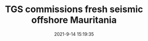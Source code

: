 ---
"title": "TGS commissions fresh seismic offshore Mauritania"
"date": "2021-9-14 15:19:35"
"feed_name": "OFFSHOREMAG"
"feed_website": "https://www.offshore-mag.com/"
"feed_rss": "https://www.offshore-mag.com/__rss/website-scheduled-content.xml?input=%7B%22sectionAlias%22%3A%22home%22%7D"
"link": "https://www.offshore-mag.com/geosciences/article/14210273/tgs-commissions-fresh-2d-seismic-offshore-mauritania"
"file": "_posts/2021-1-1-6050edcee3898986ef5448772f1db7b1c6325899.md"
"accident": "0"
"drilling": "0"
---